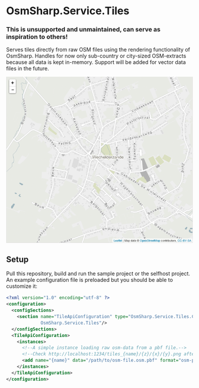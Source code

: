 OsmSharp.Service.Tiles
======================

### This is unsupported and unmaintained, can serve as inspiration to others!

Serves tiles directly from raw OSM files using the rendering functionality of OsmSharp. Handles for now only sub-country or city-sized OSM-extracts because all data is kept in-memory. Support will be added for vector data files in the future.

<p>
	<img src="https://raw.githubusercontent.com/OsmSharp/OsmSharp.Service.Tiles/master/screenshots/osmsharp_tiles_leaflet.png" width="600"/>
</p>

Setup
-----

Pull this repository, build and run the sample project or the selfhost project. An example configuration file is preloaded but you should be able to customize it:

```xml
﻿<?xml version="1.0" encoding="utf-8" ?>
<configuration>
  <configSections>
    <section name="TileApiConfiguration" type="OsmSharp.Service.Tiles.Configurations.TileApiConfiguration,
             OsmSharp.Service.Tiles"/>
  </configSections>
  <TileApiConfiguration>
    <instances>
      <!--A simple instance loading raw osm-data from a pbf file.-->
      <!--Check http://localhost:1234/tiles_{name}/{z}/{x}/{y}.png after starting.-->
      <add name="{name}" data="/path/to/osm-file.osm.pbf" format="osm-pbf" mapcss="path/to/mapcss-file.mapcss"/>
    </instances>
  </TileApiConfiguration>
</configuration>
```
